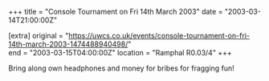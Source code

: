 +++
title = "Console Tournament on Fri 14th March 2003"
date = "2003-03-14T21:00:00Z"

[extra]
original = "https://uwcs.co.uk/events/console-tournament-on-fri-14th-march-2003-1474488940498/"    
end = "2003-03-15T04:00:00Z"
location = "Ramphal R0.03/4"
+++

Bring along own headphones and money for bribes for fragging fun\!

